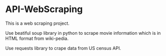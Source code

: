 # API-WebScraping
This is a web scraping project.

Use beatiful soup library in python to scrape movie information which is in HTML format from wiki-pedia.

Use requests library to crape data from US census API.
